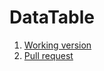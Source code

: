 # DataTable

1. [Working version](https://samvimes01.github.io/DataTable/public/)
2. [Pull request](https://github.com/samvimes01/DataTable/pull/1/files)